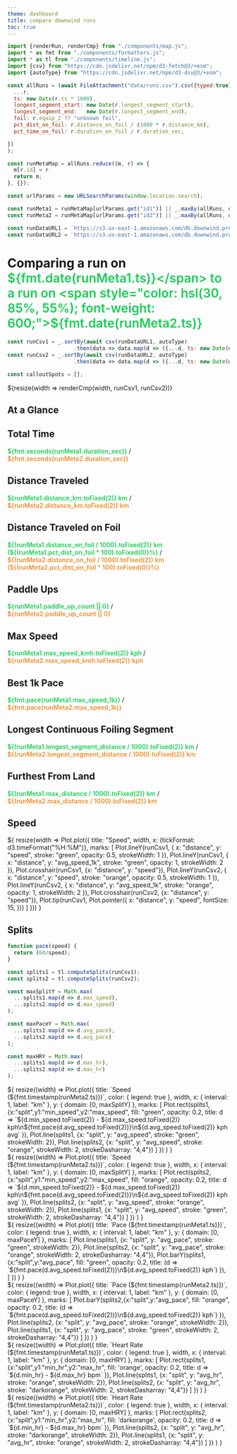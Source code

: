 ```yaml
---
theme: dashboard
title: compare downwind runs
toc: true
---
```


```js
import {renderRun, renderCmp} from "./components/map.js";
import * as fmt from "./components/formatters.js";
import * as tl from "./components/timeline.js";
import {csv} from "https://cdn.jsdelivr.net/npm/d3-fetch@3/+esm";
import {autoType} from "https://cdn.jsdelivr.net/npm/d3-dsv@3/+esm";

const allRuns = (await FileAttachment("data/runs.csv").csv({typed:true})).map(r => ({
  ...r,
  ts: new Date(r.ts * 1000),
  longest_segment_start: new Date(r.longest_segment_start),
  longest_segment_end:   new Date(r.longest_segment_end),
  foil: r.equip_2 ?? "unknown foil",
  pct_dist_on_foil: r.distance_on_foil / (1000 * r.distance_km),
  pct_time_on_foil: r.duration_on_foil / r.duration_sec,

})
);

const runMetaMap = allRuns.reduce((m, r) => {
  m[r.id] = r
  return m;
}, {});

const urlParams = new URLSearchParams(window.location.search);

const runMeta1 = runMetaMap[urlParams.get("id1")] || _.maxBy(allRuns, d => d.ts);
const runMeta2 = runMetaMap[urlParams.get("id2")] || _.maxBy(allRuns, d => d.ts);

const runDataURL1 = `https://s3.us-east-1.amazonaws.com/db.downwind.pro/runs/dwid%3D${runMeta1.id}/data.csv`;
const runDataURL2 = `https://s3.us-east-1.amazonaws.com/db.downwind.pro/runs/dwid%3D${runMeta2.id}/data.csv`;
```

# Comparing a run on <span style="color: hsl(140, 80%, 45%); font-weight: 600;">${fmt.date(runMeta1.ts)}</span> to a run on <span style="color: hsl(30, 85%, 55%); font-weight: 600;">${fmt.date(runMeta2.ts)}</span>

```js
const runCsv1 = _.sortBy(await csv(runDataURL1, autoType)
                     .then(data => data.map(d => ({...d, ts: new Date(d.tsi*1000)}))), d => d.tsi);
const runCsv2 = _.sortBy(await csv(runDataURL2, autoType)
                     .then(data => data.map(d => ({...d, ts: new Date(d.tsi*1000)}))), d => d.tsi);

const calloutSpots = [];
```

<div class="card">${resize(width => renderCmp(width, runCsv1, runCsv2))}</div>

## At a Glance

<div class="grid grid-cols-4">
  <div class="card">
    <h2>Total Time</h2>
    <span class="big"><span style="color: hsl(140, 80%, 45%); font-weight: 600;">${fmt.seconds(runMeta1.duration_sec)}</span>
        / <span style="color: hsl(30, 85%, 55%); font-weight: 600;">${fmt.seconds(runMeta2.duration_sec)}</span></span>
  </div>
  <div class="card">
    <h2>Distance Traveled</h2>
    <span class="big"><span style="color: hsl(140, 80%, 45%); font-weight: 600;">${runMeta1.distance_km.toFixed(2)} km</span>
        /<br/> <span style="color: hsl(30, 85%, 55%); font-weight: 600;">${runMeta2.distance_km.toFixed(2)} km</span></span>
  </div>
  <div class="card">
    <h2>Distance Traveled on Foil</h2>
    <span class="big"><span style="color: hsl(140, 80%, 45%); font-weight: 600;">${(runMeta1.distance_on_foil / 1000).toFixed(2)} km
        (${(runMeta1.pct_dist_on_foil * 100).toFixed(0)}%)</span> /<br/>
        <span style="color: hsl(30, 85%, 55%); font-weight: 600;">${(runMeta2.distance_on_foil / 1000).toFixed(2)} km
            (${(runMeta2.pct_dist_on_foil * 100).toFixed(0)}%)</span>
    </span>
  </div>
  <div class="card">
    <h2>Paddle Ups</h2>
    <span class="big"><span style="color: hsl(140, 80%, 45%); font-weight: 600;">${runMeta1.paddle_up_count || 0}</span> /<br/>
        <span style="color: hsl(30, 85%, 55%); font-weight: 600;">${runMeta2.paddle_up_count || 0}</span></span>
  </div>
  <div class="card">
    <h2>Max Speed</h2>
    <span class="big"><span style="color: hsl(140, 80%, 45%); font-weight: 600;">${runMeta1.max_speed_kmh.toFixed(2)} kph</span> /<br/>
        <span style="color: hsl(30, 85%, 55%); font-weight: 600;">${runMeta2.max_speed_kmh.toFixed(2)} kph</span></span>
  </div>
  <div class="card">
    <h2>Best 1k Pace</h2>
    <span class="big"><span style="color: hsl(140, 80%, 45%); font-weight: 600;">${fmt.pace(runMeta1.max_speed_1k)}</span> /<br/>
        <span style="color: hsl(30, 85%, 55%); font-weight: 600;">${fmt.pace(runMeta2.max_speed_1k)}</span>
    </span>
  </div>
  <div class="card">
    <h2>Longest Continuous Foiling Segment</h2>
    <span class="big"><span style="color: hsl(140, 80%, 45%); font-weight: 600;">${(runMeta1.longest_segment_distance / 1000).toFixed(2)} km</span> /<br/>
        <span style="color: hsl(30, 85%, 55%); font-weight: 600;">${(runMeta2.longest_segment_distance / 1000).toFixed(2)} km</span></span>
  </div>
  <div class="card">
    <h2>Furthest From Land</h2>
    <span class="big"><span style="color: hsl(140, 80%, 45%); font-weight: 600;">${(runMeta1.max_distance / 1000).toFixed(2)} km</span> /<br/>
        <span style="color: hsl(30, 85%, 55%); font-weight: 600;">${(runMeta2.max_distance / 1000).toFixed(2)} km</span>
    </span>
  </div>
</div>

## Speed

<div class="card">${
resize(width => Plot.plot({
    title: "Speed",
    width, x: {tickFormat: d3.timeFormat("%H:%M")},
    marks: [
        Plot.lineY(runCsv1, { x: "distance", y: "speed", stroke: "green",
                             opacity: 0.5, strokeWidth: 1 }),
        Plot.lineY(runCsv1, { x: "distance", y: "avg_speed_1k", stroke: "green",
                              opacity: 1, strokeWidth: 2 }),
        Plot.crosshair(runCsv1, {x: "distance", y: "speed"}),
        Plot.lineY(runCsv2, { x: "distance", y: "speed", stroke: "orange",
                             opacity: 0.5, strokeWidth: 1 }),
        Plot.lineY(runCsv2, { x: "distance", y: "avg_speed_1k", stroke: "orange",
                                                   opacity: 1, strokeWidth: 2 }),
        Plot.crosshair(runCsv2, {x: "distance", y: "speed"}),
        Plot.tip(runCsv1, Plot.pointer({
            x: "distance",
            y: "speed", fontSize: 15,
        }))
    ]
}))
}</div>

## Splits

```js
function pace(speed) {
  return (60/speed);
}

const splits1 = tl.computeSplits(runCsv1);
const splits2 = tl.computeSplits(runCsv2);

const maxSplitY = Math.max(
  ...splits1.map(d => d.max_speed),
  ...splits2.map(d => d.max_speed)
);

const maxPaceY = Math.max(
  ...splits1.map(d => d.avg_pace),
  ...splits2.map(d => d.avg_pace)
);

const maxHRY = Math.max(
  ...splits1.map(d => d.max_hr),
  ...splits2.map(d => d.max_hr)
);
```

<div class="grid grid-cols-2">
<div class="card">${
resize((width) => Plot.plot({
      title: `Speed (${fmt.timestamp(runMeta2.ts)})`,
      color: { legend: true },
      width, x: { interval: 1, label: "km" }, y: { domain: [0, maxSplitY] },
      marks: [
        Plot.rect(splits1,{x:"split",y1:"min_speed",y2:"max_speed", fill: "green", opacity: 0.2,
          title: d => `${d.min_speed.toFixed(2)} - ${d.max_speed.toFixed(2)} kph\n${fmt.pace(d.avg_speed.toFixed(2))}\n${d.avg_speed.toFixed(2)} kph avg`
        }),
        Plot.line(splits1, {x: "split", y: "avg_speed", stroke: "green", strokeWidth: 2}),
        Plot.line(splits2, {x: "split", y: "avg_speed", stroke: "orange", strokeWidth: 2, strokeDasharray: "4,4"})
      ]
    })
    )
}</div>
<div class="card">${
  resize((width) => Plot.plot({
      title: `Speed (${fmt.timestamp(runMeta2.ts)})`,
      color: { legend: true },
      width, x: { interval: 1, label: "km" }, y: { domain: [0, maxSplitY] },
      marks: [
        Plot.rect(splits2,{x:"split",y1:"min_speed",y2:"max_speed", fill: "orange", opacity: 0.2,
          title: d => `${d.min_speed.toFixed(2)} - ${d.max_speed.toFixed(2)} kph\n${fmt.pace(d.avg_speed.toFixed(2))}\n${d.avg_speed.toFixed(2)} kph avg`
        }),
        Plot.line(splits2, {x: "split", y: "avg_speed", stroke: "orange", strokeWidth: 2}),
        Plot.line(splits1, {x: "split", y: "avg_speed", stroke: "green", strokeWidth: 2, strokeDasharray: "4,4"})
      ]
    })
    )
}</div>
</div>

<div class="grid grid-cols-2">

<div class="card">${
resize((width) => Plot.plot({
      title: `Pace (${fmt.timestamp(runMeta1.ts)})`,
      color: { legend: true },
      width, x: { interval: 1, label: "km" }, y: { domain: [0, maxPaceY] },
      marks: [
      Plot.line(splits1, {x: "split", y: "avg_pace", stroke: "green", strokeWidth: 2}),
      Plot.line(splits2, {x: "split", y: "avg_pace", stroke: "orange", strokeWidth: 2, strokeDasharray: "4,4"}),
        Plot.barY(splits1,{x:"split",y:"avg_pace", fill: "green", opacity: 0.2,
          title: (d => `${fmt.pace(d.avg_speed.toFixed(2))}\n${d.avg_speed.toFixed(2)} kph`) }),
      ]
    })
    )
}</div>
<div class="card">${
  resize((width) => Plot.plot({
      title: `Pace (${fmt.timestamp(runMeta2.ts)})`,
      color: { legend: true },
      width, x: { interval: 1, label: "km" }, y: { domain: [0, maxPaceY] },
      marks: [
        Plot.barY(splits2,{x:"split",y:"avg_pace", fill: "orange", opacity: 0.2,
          title: (d => `${fmt.pace(d.avg_speed.toFixed(2))}\n${d.avg_speed.toFixed(2)} kph`) }),
          Plot.line(splits2, {x: "split", y: "avg_pace", stroke: "orange", strokeWidth: 2}),
          Plot.line(splits1, {x: "split", y: "avg_pace", stroke: "green", strokeWidth: 2, strokeDasharray: "4,4"})
      ]
    })
    )
}</div>

</div>

<div class="grid grid-cols-2">

<div class="card">${
resize((width) => Plot.plot({
      title: `Heart Rate (${fmt.timestamp(runMeta1.ts)})`,
      color: { legend: true },
      width, x: { interval: 1, label: "km" }, y: { domain: [0, maxHRY] },
      marks: [
        Plot.rect(splits1,{x:"split",y1:"min_hr",y2:"max_hr", fill: 'orange', opacity: 0.2,
          title: d => `${d.min_hr} - ${d.max_hr} bpm`
        }),
        Plot.line(splits1, {x: "split", y: "avg_hr", stroke: "orange", strokeWidth: 2}),
        Plot.line(splits2, {x: "split", y: "avg_hr", stroke: "darkorange", strokeWidth: 2, strokeDasharray: "4,4"})
      ]
    })
    )
}</div>
<div class="card">${
  resize((width) => Plot.plot({
      title: `Heart Rate (${fmt.timestamp(runMeta2.ts)})`,
      color: { legend: true },
      width, x: { interval: 1, label: "km" }, y: { domain: [0, maxHRY] },
      marks: [
        Plot.rect(splits2,{x:"split",y1:"min_hr",y2:"max_hr", fill: 'darkorange', opacity: 0.2,
          title: d => `${d.min_hr} - ${d.max_hr} bpm`
        }),
        Plot.line(splits2, {x: "split", y: "avg_hr", stroke: "darkorange", strokeWidth: 2}),
        Plot.line(splits1, {x: "split", y: "avg_hr", stroke: "orange", strokeWidth: 2, strokeDasharray: "4,4"})
      ]
    })
    )
}</div>

</div>
